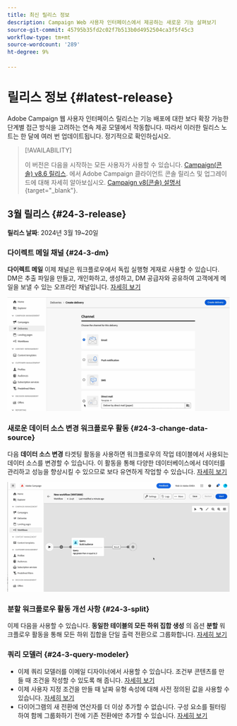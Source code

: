 ```yaml
---
title: 최신 릴리스 정보
description: Campaign Web 사용자 인터페이스에서 제공하는 새로운 기능 살펴보기
source-git-commit: 45795b35fd2c02f7b513b0d4952504ca3f5f45c3
workflow-type: tm+mt
source-wordcount: '289'
ht-degree: 9%

---
```


# 릴리스 정보 {#latest-release}

<!--Last update: **March 19, 2024**-->

Adobe Campaign 웹 사용자 인터페이스 릴리스는 기능 배포에 대한 보다 확장 가능한 단계별 접근 방식을 고려하는 연속 제공 모델에서 작동합니다. 따라서 이러한 릴리스 노트는 한 달에 여러 번 업데이트됩니다. 정기적으로 확인하십시오.

>[!AVAILABILITY]
>
>이 버전은 다음을 시작하는 모든 사용자가 사용할 수 있습니다. [Campaign(콘솔) v8.6 릴리스](https://experienceleague.adobe.com/docs/campaign/campaign-v8/releases/release-notes.html?lang=ko). 에서 Adobe Campaign 클라이언트 콘솔 릴리스 및 업그레이드에 대해 자세히 알아보십시오. [Campaign v8(콘솔) 설명서](https://experienceleague.adobe.com/docs/campaign/campaign-v8/releases/upgrades.html?lang=ko){target="_blank"}.

## 3월 릴리스 {#24-3-release}

**릴리스 날짜**: 2024년 3월 19~20일

### 다이렉트 메일 채널 {#24-3-dm}

**다이렉트 메일** 이제 채널은 워크플로우에서 독립 실행형 게재로 사용할 수 있습니다. DM은 추출 파일을 만들고, 개인화하고, 생성하고, DM 공급자와 공유하여 고객에게 메일을 보낼 수 있는 오프라인 채널입니다. [자세히 보기](../direct-mail/gs-direct-mail.md)

![](../assets/do-not-localize/direct-mail.gif)

### 새로운 데이터 소스 변경 워크플로우 활동 {#24-3-change-data-source}

다음 **데이터 소스 변경** 타겟팅 활동을 사용하면 워크플로우의 작업 테이블에서 사용되는 데이터 소스를 변경할 수 있습니다. 이 활동을 통해 다양한 데이터베이스에서 데이터를 관리하고 성능을 향상시킬 수 있으므로 보다 유연하게 작업할 수 있습니다. [자세히 보기](../workflows/activities/change-data-source.md)

![](../assets/do-not-localize/change-data-source.gif)

### 분할 워크플로우 활동 개선 사항 {#24-3-split}

이제 다음을 사용할 수 있습니다. **동일한 테이블의 모든 하위 집합 생성** 의 옵션 **분할** 워크플로우 활동을 통해 모든 하위 집합을 단일 출력 전환으로 그룹화합니다. [자세히 보기](../workflows/activities/split.md)

### 쿼리 모델러 {#24-3-query-modeler}

* 이제 쿼리 모델러를 이메일 디자이너에서 사용할 수 있습니다. 조건부 콘텐츠를 만들 때 조건을 작성할 수 있도록 해 줍니다. [자세히 보기](../personalization/conditions.md)
* 이제 사용자 지정 조건을 만들 때 날짜 유형 속성에 대해 사전 정의된 값을 사용할 수 있습니다. [자세히 보기](../query/build-query.md)
* 다이어그램의 새 전환에 연산자를 더 이상 추가할 수 없습니다. 구성 요소를 필터링하여 함께 그룹화하기 전에 기존 전환에만 추가할 수 있습니다. [자세히 보기](../query/build-query.md)
